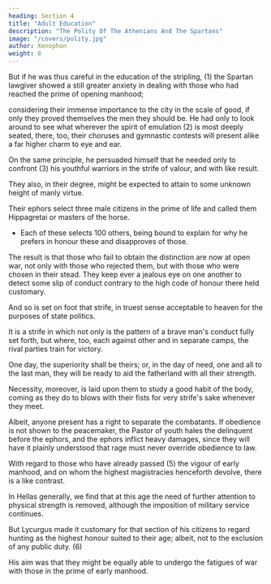 ```yaml
---
heading: Section 4
title: "Adult Education"
description: "The Polity Of The Athenians And The Spartans"
image: "/covers/polity.jpg"
author: Xenophon
weight: 8
---
```




<!-- IV -->

But if he was thus careful in the education of the stripling, (1) the Spartan lawgiver showed a still greater anxiety in dealing with those who had reached the prime of opening manhood; 

considering their immense importance to the city in the scale of good, if only they proved themselves the men they should be. He had only to look around to see what wherever the spirit of emulation (2) is most deeply seated, there, too, their choruses and gymnastic contests will present alike a far higher charm to eye and ear. 

On the same principle, he persuaded himself that he needed only to confront (3) his youthful warriors in the strife of valour, and with like result. 

They also, in their degree, might be expected to attain to some unknown height of manly virtue.


<!-- What method he adopted to engage these combatants I will now explain. It is on this wise.  -->

Their ephors select three male citizens in the prime of life and called them Hippagretai or masters of the horse. 
- Each of these selects 100 others, being bound to explain for why he prefers in honour these and disapproves of those. 

The result is that those who fail to obtain the distinction are now at open war, not only with those who rejected them, but with those who were chosen in their stead. They keep ever a jealous eye on one another to detect some slip of conduct contrary to the high code of honour there held customary.

And so is set on foot that strife, in truest sense acceptable to heaven for the purposes of state politics. 

It is a strife in which not only is the pattern of a brave man's conduct fully set forth, but where, too, each against other and in separate camps, the rival parties train for victory.

One day, the superiority shall be theirs; or, in the day of need, one and all to the last man, they will be ready to aid the fatherland with all their strength.

Necessity, moreover, is laid upon them to study a good habit of the body, coming as they do to blows with their fists for very strife's sake whenever they meet. 

Albeit, anyone present has a right to separate the combatants. If obedience is not shown to the peacemaker, the Pastor of youth hales the delinquent before the ephors, and the ephors inflict heavy damages, since they will have it plainly understood that rage must never override obedience to law.


With regard to those who have already passed (5) the vigour of early manhood, and on whom the highest magistracies henceforth devolve, there is a like contrast. 

In Hellas generally, we find that at this age the need of further attention to physical strength is removed, although the imposition of military service continues. 

But Lycurgus made it customary for that section of his citizens to regard hunting as the highest honour suited to their age; albeit, not to the exclusion of any public duty. (6) 

His aim was that they might be equally able to undergo the fatigues of war with those in the prime of early manhood.
